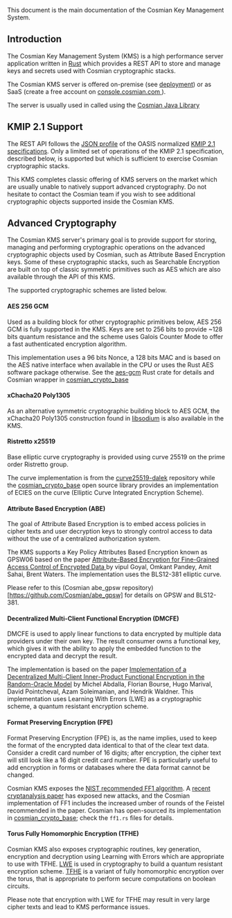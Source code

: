 
This document is the main documentation of the Cosmian Key Management System.

## Introduction

The Cosmian Key Management System (KMS) is a high performance server application written in [Rust](https://www.rust-lang.org/) which provides a REST API to store and manage keys and secrets used with Cosmian cryptographic stacks.

The Cosmian KMS server is offered on-premise (see [deployment](./deployment.md)) or as SaaS (create a free account on [console.cosmian.com ](https://console.cosmian.com)).

The server is usually used in called using the [Cosmian Java Library](https://github.com/Cosmian/cosmian_java_lib)

## KMIP 2.1 Support

The REST API follows the [JSON profile](https://docs.oasis-open.org/kmip/kmip-profiles/v2.1/os/kmip-profiles-v2.1-os.html#_Toc32324415) of the OASIS normalized [KMIP 2.1 specifications](https://docs.oasis-open.org/kmip/kmip-spec/v2.1/cs01/kmip-spec-v2.1-cs01.html). Only a limited set of operations of the KMIP 2.1 specification, described below, is supported but which is sufficient to exercise Cosmian cryptographic stacks.

This KMS completes classic offering of KMS servers on the market which are usually unable to natively support advanced cryptography. Do not hesitate to contact the Cosmian team if you wish to see additional cryptographic objects supported inside the Cosmian KMS.

## Advanced Cryptography

The Cosmian KMS server's primary goal is to provide support for storing, managing and performing cryptographic operations on the advanced cryptographic objects used by Cosmian, such as Attribute Based Encryption keys. Some of these cryptographic stacks, such as Searchable Encryption are built on top of classic symmetric primitives such as AES which are also available through the API of this KMS.

The supported cryptographic schemes are listed below.


#### AES 256 GCM

Used as a building block for other cryptographic primitives below, AES 256 GCM is fully supported in the KMS.
Keys are set to 256 bits to provide ~128 bits quantum resistance and the scheme uses Galois Counter Mode to offer a fast authenticated encryption algorithm. 

This implementation uses a 96 bits Nonce, a 128 bits MAC and is based on the AES native interface when available in the CPU or uses the Rust AES software package otherwise. See the [aes-gcm](https://github.com/RustCrypto/AEADs/tree/master/aes-gcm) Rust crate for details and Cosmian wrapper in [cosmian_crypto_base](https://github.com/Cosmian/crypto_base)


#### xChacha20 Poly1305

As an alternative symmetric cryptographic building block to AES GCM, the xChacha20 Poly1305 construction found in [libsodium](https://doc.libsodium.org/) is also available in the KMS.


#### Ristretto x25519

Base elliptic curve cryptography is provided using curve 25519 on the prime order Ristretto group. 

The curve implementation is from the [curve25519-dalek](https://github.com/dalek-cryptography/curve25519-dalek) repository while the [cosmian_crypto_base](https://github.com/Cosmian/crypto_base) open source library provides an implementation of ECIES on the curve (Elliptic Curve Integrated Encryption Scheme).

#### Attribute Based Encryption (ABE)

The goal of Attribute Based Encryption is to embed access policies in cipher texts and user decryption keys to strongly control access to data without the use of a centralized authorization system.

The KMS supports a Key Policy Attributes Based Encryption known as GPSW06 based on the paper [Attribute-Based Encryption for Fine-Grained Access Control of Encrypted Data ](https://eprint.iacr.org/2006/309.pdf) by vipul Goyal, Omkant Pandey, Amit Sahai, Brent Waters. The implementation uses the BLS12-381 elliptic curve.

Please refer to this (Cosmian abe_gpsw repository)[https://github.com/Cosmian/abe_gpsw] for details on GPSW and BLS12-381.


#### Decentralized Multi-Client Functional Encryption (DMCFE)

DMCFE is used to apply linear functions to data encrypted by multiple data providers under their own key. The result consumer owns a functional key, which gives it with the ability to apply the embedded function to the encrypted data and decrypt the result.

The implementation is based on the paper [Implementation of a Decentralized Multi-Client Inner-Product Functional Encryption in the Random-Oracle Model](https://eprint.iacr.org/2020/788.pdf) by Michel Abdalla, Florian Bourse, Hugo Marival, David Pointcheval, Azam Soleimanian, and Hendrik Waldner. This implementation uses Learning With Errors (LWE) as a cryptographic scheme, a quantum resistant encryption scheme.


#### Format Preserving Encryption (FPE)

Format Preserving Encryption (FPE) is, as the name implies, used to keep the format of the encrypted data identical to that of the clear text data. Consider a credit card number of 16 digits; after encryption, the cipher text will still look like a 16 digit credit card number. FPE is particularly useful to add encryption in forms or databases where the data format cannot be changed.

Cosmian KMS exposes the [NIST recommended FF1 algorithm](https://nvlpubs.nist.gov/nistpubs/SpecialPublications/NIST.SP.800-38G.pdf). A [recent cryptanalysis paper](https://eprint.iacr.org/2020/1311) has exposed new attacks, and the Cosmian implementation of FF1 includes the increased umber of rounds of the Feistel recommended in the paper. Cosmian has open-sourced its implementation in [cosmian_crypto_base](https://github.com/Cosmian/crypto_base); check the `ff1.rs` files for details.


#### Torus Fully Homomorphic Encryption (TFHE)

Cosmian KMS also exposes cryptographic routines, key generation, encryption and decryption using Learning with Errors which are appropriate to use with TFHE. [LWE](https://en.wikipedia.org/wiki/Learning_with_errors) is used in cryptography to build a quantum resistant encryption scheme. [TFHE](https://eprint.iacr.org/2018/421) is a variant of fully homomorphic encryption over the torus, that is appropriate to perform secure computations on boolean circuits.

Please note that encryption with LWE for TFHE may result in very large cipher texts and lead to KMS performance issues.
